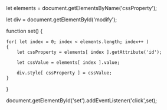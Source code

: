 <!DOCTYPE html>
<html>
<body>
let elements = document.getElementsByName('cssProperty');

let div = document.getElementById('modify');

function set()
{
    
    for( let index = 0; index < elements.length; index++ )
    {
        let cssProperty = elements[ index ].getAttribute('id');
        
        let cssValue = elements[ index ].value;
        
        div.style[ cssProperty ] = cssValue;
    }
}

document.getElementById('set').addEventListener('click',set);
</body>
</html>
